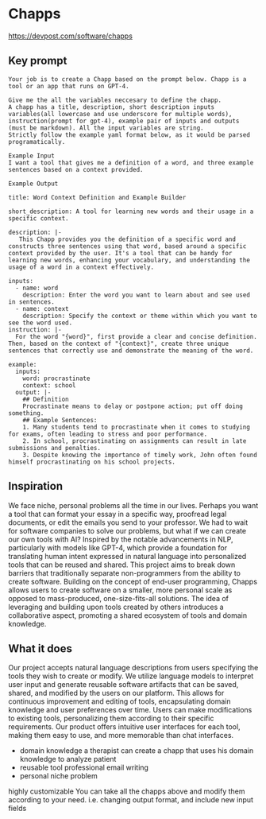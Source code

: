 # Chapps
https://devpost.com/software/chapps

## Key prompt
```
Your job is to create a Chapp based on the prompt below. Chapp is a tool or an app that runs on GPT-4.

Give me the all the variables neccesary to define the chapp.
A chapp has a title, description, short description inputs variables(all lowercase and use underscore for multiple words), instruction(prompt for gpt-4), example pair of inputs and outputs (must be markdown). All the input variables are string.
Strictly follow the example yaml format below, as it would be parsed programatically.

Example Input
I want a tool that gives me a definition of a word, and three example sentences based on a context provided.

Example Output

title: Word Context Definition and Example Builder

short_description: A tool for learning new words and their usage in a specific context.

description: |-
   This Chapp provides you the definition of a specific word and constructs three sentences using that word, based around a specific context provided by the user. It's a tool that can be handy for learning new words, enhancing your vocabulary, and understanding the usage of a word in a context effectively.

inputs:
  - name: word
    description: Enter the word you want to learn about and see used in sentences.
  - name: context
    description: Specify the context or theme within which you want to see the word used.
instruction: |-
  For the word "{word}", first provide a clear and concise definition. Then, based on the context of "{context}", create three unique sentences that correctly use and demonstrate the meaning of the word.

example:
  inputs:
    word: procrastinate
    context: school
  output: |-
    ## Definition
    Procrastinate means to delay or postpone action; put off doing something.
    ## Example Sentences:
    1. Many students tend to procrastinate when it comes to studying for exams, often leading to stress and poor performance.
    2. In school, procrastinating on assignments can result in late submissions and penalties.
    3. Despite knowing the importance of timely work, John often found himself procrastinating on his school projects.
```

## Inspiration
We face niche, personal problems all the time in our lives. Perhaps you want a tool that can format your essay in a specific way, proofread legal documents, or edit the emails you send to your professor. We had to wait for software companies to solve our problems, but what if we can create our own tools with AI? Inspired by the notable advancements in NLP, particularly with models like GPT-4, which provide a foundation for translating human intent expressed in natural language into personalized tools that can be reused and shared. This project aims to break down barriers that traditionally separate non-programmers from the ability to create software. Building on the concept of end-user programming, Chapps allows users to create software on a smaller, more personal scale as opposed to mass-produced, one-size-fits-all solutions. The idea of leveraging and building upon tools created by others introduces a collaborative aspect, promoting a shared ecosystem of tools and domain knowledge.

## What it does
Our project accepts natural language descriptions from users specifying the tools they wish to create or modify. We utilize language models to interpret user input and generate reusable software artifacts that can be saved, shared, and modified by the users on our platform. This allows for continuous improvement and editing of tools, encapsulating domain knowledge and user preferences over time. Users can make modifications to existing tools, personalizing them according to their specific requirements. Our product offers intuitive user interfaces for each tool, making them easy to use, and more memorable than chat interfaces.


- domain knowledge a therapist can create a chapp that uses his domain knowledge to analyze patient
- reusable tool professional email writing
- personal niche problem

highly customizable You can take all the chapps above and modify them according to your need. i.e. changing output format, and include new input fields



